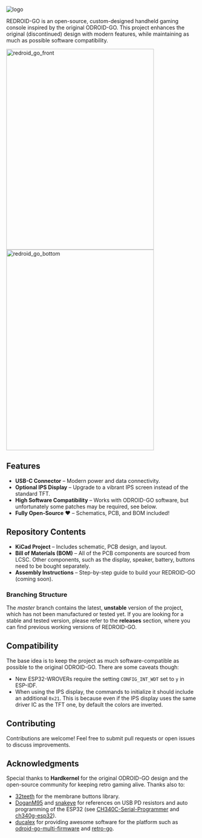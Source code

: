 
![logo](https://github.com/user-attachments/assets/940dbb1f-c628-4089-b30e-78433d526763)

REDROID-GO is an open-source, custom-designed handheld gaming console inspired by the original ODROID-GO. This project enhances the original (discontinued) design with modern features, while maintaining as much as possible software compatibility.

<img width="390" height="530" alt="redroid_go_front" src="https://github.com/user-attachments/assets/8ff2602d-4b23-446b-a254-f02d86409650" />
<img width="390" height="530" alt="redroid_go_bottom" src="https://github.com/user-attachments/assets/2bca3361-def3-498c-9aa0-8ef3de1df3ef" />




## Features
- **USB-C Connector** – Modern power and data connectivity.
- **Optional IPS Display** – Upgrade to a vibrant IPS screen instead of the standard TFT.
- **High Software Compatibility** – Works with ODROID-GO software, but unfortunately some patches may be required, see below.
- **Fully Open-Source** ❤️ – Schematics, PCB, and BOM included!

## Repository Contents
- **KiCad Project** – Includes schematic, PCB design, and layout.
- **Bill of Materials (BOM)** – All of the PCB components are sourced from LCSC. Other components, such as the display, speaker, battery, buttons need to be bought separately.
- **Assembly Instructions** – Step-by-step guide to build your REDROID-GO (coming soon).

### Branching Structure
The _master_ branch contains the latest, **unstable** version of the project, which has not been manufactured or tested yet. If you are looking for a stable and tested version, please refer to the **releases** section, where you can find previous working versions of REDROID-GO.

## Compatibility
The base idea is to keep the project as much software-compatible as possible to the original ODROID-GO. There are some caveats though:
- New ESP32-WROVERs require the setting `CONFIG_INT_WDT` set to `y` in ESP-IDF.
- When using the IPS display, the commands to initialize it should include an additional `0x21`. This is because even if the IPS display uses the same driver IC as the TFT one, by default the colors are inverted.

## Contributing
Contributions are welcome! Feel free to submit pull requests or open issues to discuss improvements.

## Acknowledgments
Special thanks to **Hardkernel** for the original ODROID-GO design and the open-source community for keeping retro gaming alive. Thanks also to:
 -  [32teeth](https://github.com/32teeth) for the membrane buttons library.
 -  [DoganM95](https://github.com/DoganM95) and [snakeye](https://github.com/snakeye) for references on USB PD resistors and auto programming of the ESP32 (see [CH340C-Serial-Programmer](https://github.com/DoganM95/CH340C-Serial-Programmer) and [ch340g-esp32](https://github.com/snakeye/ch340g-esp32)).
 -  [ducalex](https://github.com/ducalex) for providing awesome software for the platform such as [odroid-go-multi-firmware](https://github.com/ducalex/odroid-go-multi-firmware) and [retro-go](https://github.com/ducalex/retro-go).
